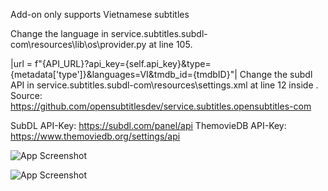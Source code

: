 Add-on only supports Vietnamese subtitles

Change the language in service.subtitles.subdl-com\resources\lib\os\provider.py at line 105.

|url = f"{API_URL}?api_key={self.api_key}&type={metadata['type']}&languages=VI&tmdb_id={tmdbID}"|
Change the subdl API in service.subtitles.subdl-com\resources\settings.xml at line 12 inside <default></default>.
Source: https://github.com/opensubtitlesdev/service.subtitles.opensubtitles-com

SubDL API-Key: https://subdl.com/panel/api
ThemovieDB API-Key: https://www.themoviedb.org/settings/api

![App Screenshot](https://i.postimg.cc/L4QCZxJr/Screenshot-2024-05-13-at-08-57-23.png)

![App Screenshot](https://i.postimg.cc/vH1P759D/Screenshot-2024-05-13-at-08-58-16.png)


